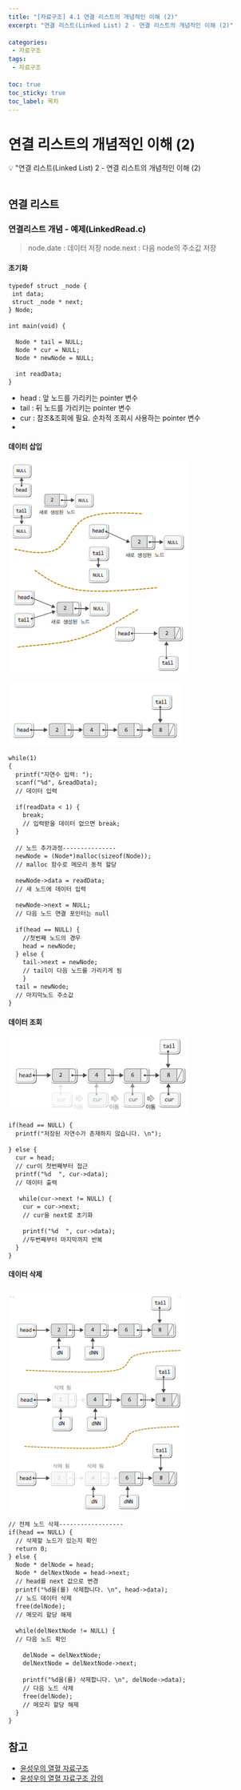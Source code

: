 ```yaml
---
title: "[자료구조] 4.1 연결 리스트의 개념적인 이해 (2)" 
excerpt: "연결 리스트(Linked List) 2 - 연결 리스트의 개념적인 이해 (2)"
 
categories:  
 - 자료구조
tags: 
 - 자료구조

toc: true
toc_sticky: true
toc_label: 목차
---
```

# 연결 리스트의 개념적인 이해 (2)

<aside>
💡 "연결 리스트(Linked List) 2  - 연결 리스트의 개념적인 이해 (2)
</aside>
<br>

## 연결 리스트
### 연결리스트 개념 - 예제(LinkedRead.c)
> node.date : 데이터 저장
> node.next : 다음 node의 주소값 저장
  
#### 초기화
```
typedef struct _node {
 int data;
 struct _node * next;
} Node;

int main(void) {

  Node * tail = NULL;
  Node * cur = NULL;
  Node * newNode = NULL;

  int readData;
}

```
 -  head : 앞 노드를 가리키는 pointer 변수
 - tail : 뒤 노드를 가리키는 pointer 변수
 - cur : 참조&조회에 필요. 순차적 조회시 사용하는 pointer 변수
 - 
#### 데이터 삽입 

![연결리스트](/assets/images/posts/data20-1.png)

![연결리스트](/assets/images/posts/data20-2.png)

```
while(1)
{
  printf("자연수 입력: ");
  scanf("%d", &readData); 
  // 데이터 입력
	
  if(readData < 1) {
    break;
    // 입력받을 데이터 없으면 break;
  }
		
  // 노드 추가과정---------------
  newNode = (Node*)malloc(sizeof(Node));
  // malloc 함수로 메모리 동적 할당
  
  newNode->data = readData;
  // 새 노드에 데이터 입력
  
  newNode->next = NULL;
  // 다음 노드 연결 포인터는 null

  if(head == NULL) {
    //첫번째 노드의 경우
    head = newNode;
  } else {
    tail->next = newNode; 
    // tail이 다음 노드를 가리키게 됨
	}		
  tail = newNode;
  // 마지막노드 주소값
}
```

#### 데이터 조회

![연결리스트](/assets/images/posts/data20-3.png)

```
if(head == NULL) {
  printf("저장된 자연수가 존재하지 않습니다. \n");
  
} else {
  cur = head; 
  // cur이 첫번째부터 접근
  printf("%d  ", cur->data);
  // 데이터 출력
  
   while(cur->next != NULL) {
    cur = cur->next;
    // cur을 next로 초기화
    
    printf("%d  ", cur->data);
    //두번째부터 마지막까지 반복
  }
}
```

#### 데이터 삭제

![연결리스트](/assets/images/posts/data20-4.png)

```
// 전체 노드 삭제------------------
if(head == NULL) {
  // 삭제할 노드가 있는지 확인
  return 0;    
} else {
  Node * delNode = head;
  Node * delNextNode = head->next;
  // head를 next 값으로 변경
  printf("%d을(를) 삭제합니다. \n", head->data);
  // 노드 데이터 삭제
  free(delNode);    
  // 메모리 할당 해제

  while(delNextNode != NULL) {
  // 다음 노드 확인

    delNode = delNextNode;
    delNextNode = delNextNode->next;

    printf("%d을(를) 삭제합니다. \n", delNode->data);
    // 다음 노드 삭제
    free(delNode);    
    // 메모리 할당 해제
  }
}
```


## 참고

- [윤성우의 열혈 자료구조](https://book.naver.com/bookdb/book_detail.nhn?bid=6809127)  <br>
- [윤성우의 열혈 자료구조 강의](http://www.orentec.co.kr/teachlist/DA_ST_1/teach_sub1.php)
